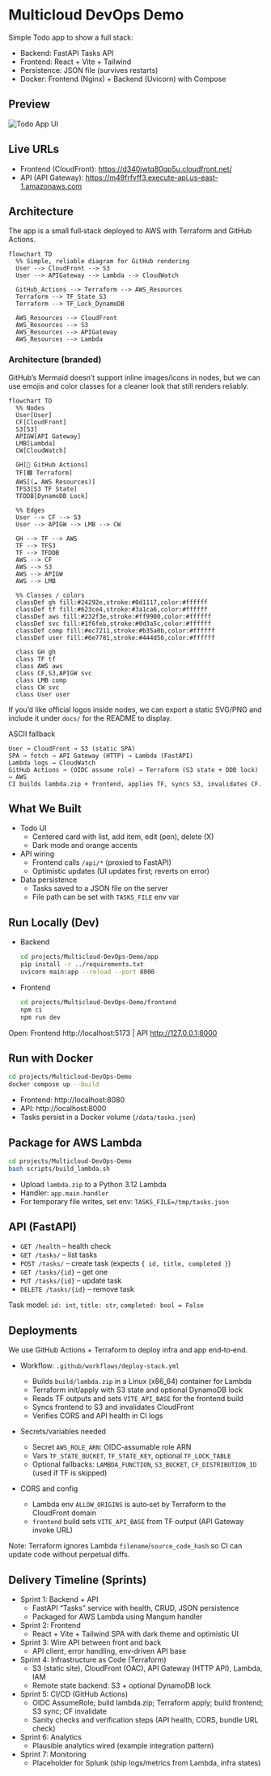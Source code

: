 # Multicloud DevOps Demo

Simple Todo app to show a full stack:

- Backend: FastAPI Tasks API
- Frontend: React + Vite + Tailwind
- Persistence: JSON file (survives restarts)
- Docker: Frontend (Nginx) + Backend (Uvicorn) with Compose

## Preview

<img src="docs/todo-app.png" alt="Todo App UI" />

## Live URLs

- Frontend (CloudFront): https://d340jwtq80qp5u.cloudfront.net/
- API (API Gateway): https://m49frfvff3.execute-api.us-east-1.amazonaws.com

## Architecture

The app is a small full‑stack deployed to AWS with Terraform and GitHub Actions.

```mermaid
flowchart TD
  %% Simple, reliable diagram for GitHub rendering
  User --> CloudFront --> S3
  User --> APIGateway --> Lambda --> CloudWatch

  GitHub_Actions --> Terraform --> AWS_Resources
  Terraform --> TF_State_S3
  Terraform --> TF_Lock_DynamoDB

  AWS_Resources --> CloudFront
  AWS_Resources --> S3
  AWS_Resources --> APIGateway
  AWS_Resources --> Lambda
```

### Architecture (branded)

GitHub’s Mermaid doesn’t support inline images/icons in nodes, but we can use emojis and color classes for a cleaner look that still renders reliably.

```mermaid
flowchart TD
  %% Nodes
  User[User]
  CF[CloudFront]
  S3[S3]
  APIGW[API Gateway]
  LMB[Lambda]
  CW[CloudWatch]

  GH[🐙 GitHub Actions]
  TF[🟪 Terraform]
  AWS[(☁️ AWS Resources)]
  TFS3[S3 TF State]
  TFDDB[DynamoDB Lock]

  %% Edges
  User --> CF --> S3
  User --> APIGW --> LMB --> CW

  GH --> TF --> AWS
  TF --> TFS3
  TF --> TFDDB
  AWS --> CF
  AWS --> S3
  AWS --> APIGW
  AWS --> LMB

  %% Classes / colors
  classDef gh fill:#24292e,stroke:#0d1117,color:#ffffff
  classDef tf fill:#623ce4,stroke:#3a1ca6,color:#ffffff
  classDef aws fill:#232f3e,stroke:#ff9900,color:#ffffff
  classDef svc fill:#1f6feb,stroke:#0d3a5c,color:#ffffff
  classDef comp fill:#ec7211,stroke:#b35a0b,color:#ffffff
  classDef user fill:#6e7781,stroke:#444d56,color:#ffffff

  class GH gh
  class TF tf
  class AWS aws
  class CF,S3,APIGW svc
  class LMB comp
  class CW svc
  class User user
```

If you’d like official logos inside nodes, we can export a static SVG/PNG and include it under `docs/` for the README to display.

ASCII fallback

```
User → CloudFront → S3 (static SPA)
SPA → fetch → API Gateway (HTTP) → Lambda (FastAPI)
Lambda logs → CloudWatch
GitHub Actions → (OIDC assume role) → Terraform (S3 state + DDB lock) → AWS
CI builds lambda.zip + frontend, applies TF, syncs S3, invalidates CF.
```

## What We Built

- Todo UI
  - Centered card with list, add item, edit (pen), delete (X)
  - Dark mode and orange accents
- API wiring
  - Frontend calls `/api/*` (proxied to FastAPI)
  - Optimistic updates (UI updates first; reverts on error)
- Data persistence
  - Tasks saved to a JSON file on the server
  - File path can be set with `TASKS_FILE` env var

## Run Locally (Dev)

- Backend
  ```bash
  cd projects/Multicloud-DevOps-Demo/app
  pip install -r ../requirements.txt
  uvicorn main:app --reload --port 8000
  ```

- Frontend
  ```bash
  cd projects/Multicloud-DevOps-Demo/frontend
  npm ci
  npm run dev
  ```

Open: Frontend http://localhost:5173  |  API http://127.0.0.1:8000

## Run with Docker

```bash
cd projects/Multicloud-DevOps-Demo
docker compose up --build
```

- Frontend: http://localhost:8080
- API: http://localhost:8000
- Tasks persist in a Docker volume (`/data/tasks.json`)

## Package for AWS Lambda

```bash
cd projects/Multicloud-DevOps-Demo
bash scripts/build_lambda.sh
```

- Upload `lambda.zip` to a Python 3.12 Lambda
- Handler: `app.main.handler`
- For temporary file writes, set env: `TASKS_FILE=/tmp/tasks.json`

## API (FastAPI)

- `GET /health` – health check
- `GET /tasks/` – list tasks
- `POST /tasks/` – create task (expects `{ id, title, completed }`)
- `GET /tasks/{id}` – get one
- `PUT /tasks/{id}` – update task
- `DELETE /tasks/{id}` – remove task

Task model: `id: int`, `title: str`, `completed: bool = False`

## Deployments

We use GitHub Actions + Terraform to deploy infra and app end‑to‑end.

- Workflow: `.github/workflows/deploy-stack.yml`
  - Builds `build/lambda.zip` in a Linux (x86_64) container for Lambda
  - Terraform init/apply with S3 state and optional DynamoDB lock
  - Reads TF outputs and sets `VITE_API_BASE` for the frontend build
  - Syncs frontend to S3 and invalidates CloudFront
  - Verifies CORS and API health in CI logs

- Secrets/variables needed
  - Secret `AWS_ROLE_ARN`: OIDC‑assumable role ARN
  - Vars `TF_STATE_BUCKET`, `TF_STATE_KEY`, optional `TF_LOCK_TABLE`
  - Optional fallbacks: `LAMBDA_FUNCTION`, `S3_BUCKET`, `CF_DISTRIBUTION_ID` (used if TF is skipped)

- CORS and config
  - Lambda env `ALLOW_ORIGINS` is auto‑set by Terraform to the CloudFront domain
  - `frontend` build sets `VITE_API_BASE` from TF output (API Gateway invoke URL)

Note: Terraform ignores Lambda `filename`/`source_code_hash` so CI can update code without perpetual diffs.

## Delivery Timeline (Sprints)

- Sprint 1: Backend + API
  - FastAPI “Tasks” service with health, CRUD, JSON persistence
  - Packaged for AWS Lambda using Mangum handler
- Sprint 2: Frontend
  - React + Vite + Tailwind SPA with dark theme and optimistic UI
- Sprint 3: Wire API between front and back
  - API client, error handling, env‑driven API base
- Sprint 4: Infrastructure as Code (Terraform)
  - S3 (static site), CloudFront (OAC), API Gateway (HTTP API), Lambda, IAM
  - Remote state backend: S3 + optional DynamoDB lock
- Sprint 5: CI/CD (GitHub Actions)
  - OIDC AssumeRole; build lambda.zip; Terraform apply; build frontend; S3 sync; CF invalidate
  - Sanity checks and verification steps (API health, CORS, bundle URL check)
- Sprint 6: Analytics
  - Plausible analytics wired (example integration pattern)
- Sprint 7: Monitoring
  - Placeholder for Splunk (ship logs/metrics from Lambda, infra states)
